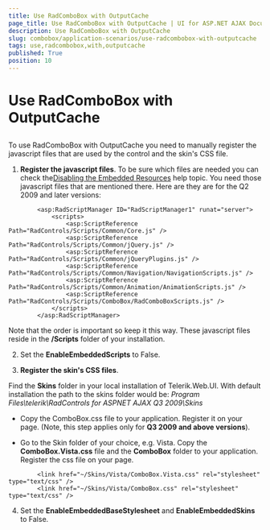 ```yaml
---
title: Use RadComboBox with OutputCache
page_title: Use RadComboBox with OutputCache | UI for ASP.NET AJAX Documentation
description: Use RadComboBox with OutputCache
slug: combobox/application-scenarios/use-radcombobox-with-outputcache
tags: use,radcombobox,with,outputcache
published: True
position: 10
---
```


# Use RadComboBox with OutputCache



## 

To use RadComboBox with OutputCache you need to manually register the javascript files that are used by the control and the skin's CSS file.

1. __Register the javascript files__. To be sure which files are needed you can check the[Disabling the Embedded Resources](F02D3323-FFA7-46E6-A4DE-303D5EF15A43) help topic. You need those javascript files that are mentioned there. Here are they are for the Q2 2009 and later versions:

````ASPNET
	    <asp:RadScriptManager ID="RadScriptManager1" runat="server">
	        <scripts>        
	            <asp:ScriptReference Path="RadControls/Scripts/Common/Core.js" />        
	            <asp:ScriptReference Path="RadControls/Scripts/Common/jQuery.js" />        
	            <asp:ScriptReference Path="RadControls/Scripts/Common/jQueryPlugins.js" />        
	            <asp:ScriptReference Path="RadControls/Scripts/Common/Navigation/NavigationScripts.js" />       
	            <asp:ScriptReference Path="RadControls/Scripts/Common/Animation/AnimationScripts.js" />        
	            <asp:ScriptReference Path="RadControls/Scripts/ComboBox/RadComboBoxScripts.js" />               
	        </scripts>
	    </asp:RadScriptManager>
````



Note that the order is important so keep it this way. These javascript files reside in the __/Scripts__ folder of your installation.

2. Set the __EnableEmbeddedScripts__ to False.

3. __Register the skin's CSS files__.

Find the __Skins__ folder in your local installation of Telerik.Web.UI. With default installation the path to the skins folder would be: *Program Files\telerik\RadControls for ASPNET AJAX Q3 2009\Skins*

* Copy the ComboBox.css file to your application. Register it on your page. (Note, this step applies only for __Q3 2009 and above versions__).

* Go to the Skin folder of your choice, e.g. Vista. Copy the __ComboBox.Vista.css__ file and the __ComboBox__ folder to your application. Register the css file on your page.

````ASPNET
	    <link href="~/Skins/Vista/ComboBox.Vista.css" rel="stylesheet" type="text/css" />
	    <link href="~/Skins/Vista/ComboBox.css" rel="stylesheet" type="text/css" />
````



4. Set the __EnableEmbeddedBaseStylesheet__ and __EnableEmbeddedSkins__ to False.
